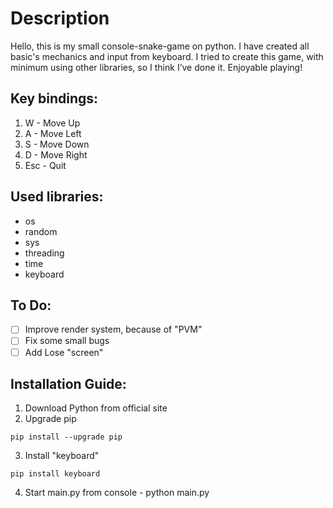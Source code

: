 # Description
Hello, this is my small console-snake-game on python. 
I have created all basic's mechanics and input from keyboard. 
I tried to create this game, with minimum using other libraries, so I think I’ve done it.
Enjoyable playing!

## Key bindings:
1) W - Move Up
2) A - Move Left
3) S - Move Down
4) D - Move Right
5) Esc - Quit

## Used libraries:
- os
- random
- sys
- threading
- time
- keyboard

## To Do:
- [ ] Improve render system, because of "PVM"
- [ ] Fix some small bugs
- [ ] Add Lose "screen"

## Installation Guide:
1) Download Python from official site
2) Upgrade pip
```
pip install --upgrade pip
```
3) Install "keyboard"
```
pip install keyboard
```
4) Start main.py from console - python main.py
